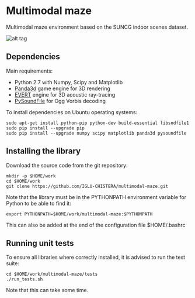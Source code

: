 # Multimodal maze
Multimodal maze environment based on the SUNCG indoor scenes dataset.

![alt tag](https://github.com/IGLU-CHISTERA/multimodal-maze/raw/master/doc/images/multimodalmaze.jpg)

## Dependencies

Main requirements:
- Python 2.7 with Numpy, Scipy and Matplotlib
- [Panda3d](https://www.panda3d.org/) game engine for 3D rendering
- [EVERT](https://github.com/sbrodeur/evert) engine for 3D acoustic ray-tracing
- [PySoundFile](https://github.com/bastibe/PySoundFile) for Ogg Vorbis decoding

To install dependencies on Ubuntu operating systems:
```
sudo apt-get install python-pip python-dev build-essential libsndfile1
sudo pip install --upgrade pip
sudo pip install --upgrade numpy scipy matplotlib panda3d pysoundfile
```
## Installing the library

Download the source code from the git repository:
```
mkdir -p $HOME/work
cd $HOME/work
git clone https://github.com/IGLU-CHISTERA/multimodal-maze.git
```

Note that the library must be in the PYTHONPATH environment variable for Python to be able to find it:
```
export PYTHONPATH=$HOME/work/multimodal-maze:$PYTHONPATH 
```
This can also be added at the end of the configuration file $HOME/.bashrc

## Running unit tests

To ensure all libraries where correctly installed, it is advised to run the test suite:
```
cd $HOME/work/multimodal-maze/tests
./run_tests.sh
```
Note that this can take some time.
